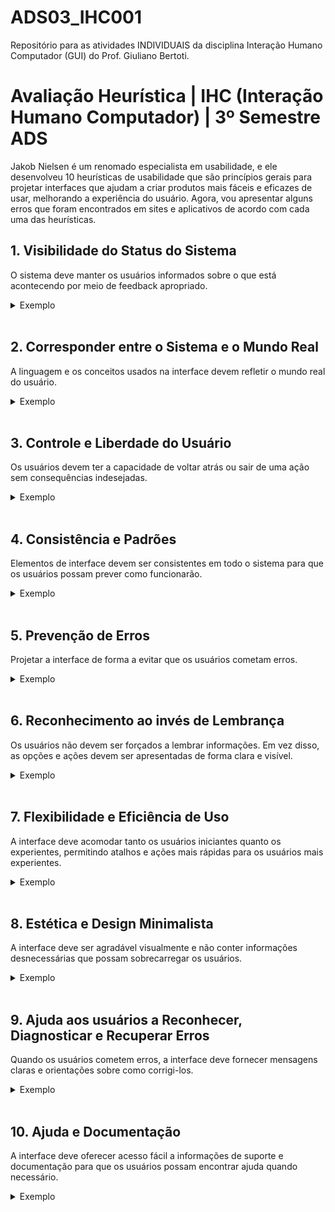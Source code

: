 # ADS03_IHC001
Repositório para as atividades INDIVIDUAIS da disciplina Interação Humano Computador (GUI) do Prof. Giuliano Bertoti.


<h1 align="">Avaliação Heurística | IHC (Interação Humano Computador) | 3º Semestre ADS</h1>

<div align="">

Jakob Nielsen é um renomado especialista em usabilidade, e ele desenvolveu 10 heurísticas de usabilidade que são princípios gerais para projetar interfaces que ajudam a criar produtos mais fáceis e eficazes de usar, melhorando a experiência do usuário. Agora, vou apresentar alguns erros que foram encontrados em sites e aplicativos de acordo com cada uma das heurísticas.


<h2>1. Visibilidade do Status do Sistema</h2>

O sistema deve manter os usuários informados sobre o que está acontecendo por meio de feedback apropriado.

<details>
<summary>Exemplo</summary>
Na figura abaixo, observamos o aplicativo São José Viva carregando opções, contudo, não há indicação do tempo restante para a conclusão. A interface exibe apenas um círculo em movimento, deixando o usuário sem informações sobre a estimativa de tempo para o carregamento completo da página.

![01_heuristica](https://github.com/ClaudiaCBS/ADS03_IHC001/assets/112169639/54e21260-b9b1-4f8b-aa6c-a518ba31a48d)

</details>

<br>

<h2>2. Corresponder entre o Sistema e o Mundo Real</h2>

A linguagem e os conceitos usados na interface devem refletir o mundo real do usuário.

<details>
<summary>Exemplo</summary>
Na figura abaixo, um link fornecido no Discord resulta no erro 404. Infelizmente, esse código de erro não fornece informações claras para o usuário, deixando-o sem compreender a natureza do problema.

![02_heuristica](https://github.com/ClaudiaCBS/ADS03_IHC001/assets/112169639/08e05e67-9ea0-446e-8b2e-6b59962af17b)

</details>

<br>

<h2>3. Controle e Liberdade do Usuário</h2>

Os usuários devem ter a capacidade de voltar atrás ou sair de uma ação sem consequências indesejadas.

<details>
<summary>Exemplo</summary>
Na figura abaixo, podemos ver que ao entrar em um jogo no aplicativo Plato, observa-se que o usuário enfrenta dificuldades para sair do jogo. Mesmo após clicar na opção de saída, a interface ainda indica que o usuário permanece dentro do jogo, impedindo-o de decidir livremente quando deseja encerrar sua participação em uma partida.

![03_heuristica](https://github.com/ClaudiaCBS/ADS03_IHC001/assets/112169639/bc7d462e-be96-411d-8607-d8e585c158d0)

</details>

<br>

<h2>4. Consistência e Padrões</h2>

Elementos de interface devem ser consistentes em todo o sistema para que os usuários possam prever como funcionarão.

<details>
<summary>Exemplo</summary>
Na figura abaixo, podemos ver que os botões para fechar as propagandas exibem estilos e posições diferentes do padrão, o que pode gerar confusão e dificultar a compreensão por parte do usuário.

![04_heuristica](https://github.com/ClaudiaCBS/ADS03_IHC001/assets/112169639/7fdeaf40-c097-45d5-8245-770bb9ac0816)

</details>

<br>

<h2>5. Prevenção de Erros</h2>

Projetar a interface de forma a evitar que os usuários cometam erros.


<details>
<summary>Exemplo</summary>
Na figura abaixo, podemos ver que a propaganda do aplicativo exibe duas alternativas para fechamento, sendo que apenas uma delas efetivamente encerra o aplicativo. Essa discrepância pode induzir o usuário ao equívoco, levando-o a clicar na opção incorreta.

![05_heuristica](https://github.com/ClaudiaCBS/ADS03_IHC001/assets/112169639/e19468ad-2d74-4ff4-8ac4-9323c96032d3)
</details>

<br>

<h2>6. Reconhecimento ao invés de Lembrança</h2>

Os usuários não devem ser forçados a lembrar informações. Em vez disso, as opções e ações devem ser apresentadas de forma clara e visível.

<details>
<summary>Exemplo</summary>
Na figura acima, podemos ver..
  
![Heuristica 6](https://github.com/MateusdiSousa/Bertoti/assets/111647763/ac0fbf4b-3d35-4976-a707-e915610ea380)

</details>

<br>

<h2>7. Flexibilidade e Eficiência de Uso</h2>

A interface deve acomodar tanto os usuários iniciantes quanto os experientes, permitindo atalhos e ações mais rápidas para os usuários mais experientes.

<details>
<summary>Exemplo</summary>
Na figura acima, podemos ver..
  
![Heuristica 7](https://github.com/MateusdiSousa/Bertoti/assets/111647763/ac0fbf4b-3d35-4976-a707-e915610ea380)

</details>

<br>

<h2>8. Estética e Design Minimalista</h2>

A interface deve ser agradável visualmente e não conter informações desnecessárias que possam sobrecarregar os usuários. 

<details>
<summary>Exemplo</summary>
Na figura acima, podemos ver..
  
![Heuristica 8](https://github.com/MateusdiSousa/Bertoti/assets/111647763/ac0fbf4b-3d35-4976-a707-e915610ea380)

</details>


<br>

<h2>9. Ajuda aos usuários a Reconhecer, Diagnosticar e Recuperar Erros</h2>

Quando os usuários cometem erros, a interface deve fornecer mensagens claras e orientações sobre como corrigi-los.

<details>
<summary>Exemplo</summary>
Na figura acima, podemos ver..
  
![Heuristica 9](https://github.com/MateusdiSousa/Bertoti/assets/111647763/ac0fbf4b-3d35-4976-a707-e915610ea380)

</details>

<br>

<h2>10. Ajuda e Documentação</h2>

A interface deve oferecer acesso fácil a informações de suporte e documentação para que os usuários possam encontrar ajuda quando necessário.

<details>
<summary>Exemplo</summary>
Na figura acima, podemos ver..
  
![Heuristica 10](https://github.com/MateusdiSousa/Bertoti/assets/111647763/ac0fbf4b-3d35-4976-a707-e915610ea380)

</details>

<br>
